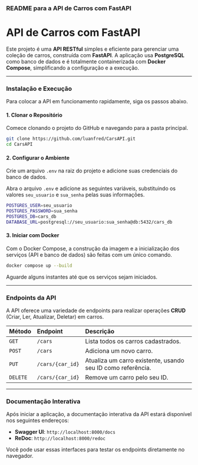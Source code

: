 ### README para a API de Carros com FastAPI

# API de Carros com FastAPI

Este projeto é uma **API RESTful** simples e eficiente para gerenciar uma coleção de carros, construída com **FastAPI**. A aplicação usa **PostgreSQL** como banco de dados e é totalmente containerizada com **Docker Compose**, simplificando a configuração e a execução.

-----

### Instalação e Execução

Para colocar a API em funcionamento rapidamente, siga os passos abaixo.

#### 1\. Clonar o Repositório

Comece clonando o projeto do GitHub e navegando para a pasta principal.

```bash
git clone https://github.com/luanfred/CarsAPI.git
cd CarsAPI
```

#### 2\. Configurar o Ambiente

Crie um arquivo `.env` na raiz do projeto e adicione suas credenciais do banco de dados.

Abra o arquivo `.env` e adicione as seguintes variáveis, substituindo os valores `seu_usuario` e `sua_senha` pelas suas informações.

```bash
POSTGRES_USER=seu_usuario
POSTGRES_PASSWORD=sua_senha
POSTGRES_DB=cars_db
DATABASE_URL=postgresql://seu_usuario:sua_senha@db:5432/cars_db
```

#### 3\. Iniciar com Docker

Com o Docker Compose, a construção da imagem e a inicialização dos serviços (API e banco de dados) são feitas com um único comando.

```bash
docker compose up --build
```

Aguarde alguns instantes até que os serviços sejam iniciados.

-----

### Endpoints da API

A API oferece uma variedade de endpoints para realizar operações **CRUD** (Criar, Ler, Atualizar, Deletar) em carros.

| Método | Endpoint | Descrição |
| :--- | :--- | :--- |
| `GET` | `/cars` | Lista todos os carros cadastrados. |
| `POST` | `/cars` | Adiciona um novo carro. |
| `PUT` | `/cars/{car_id}` | Atualiza um carro existente, usando seu ID como referência. |
| `DELETE` | `/cars/{car_id}` | Remove um carro pelo seu ID. |

-----

### Documentação Interativa

Após iniciar a aplicação, a documentação interativa da API estará disponível nos seguintes endereços:

  * **Swagger UI**: `http://localhost:8000/docs`
  * **ReDoc**: `http://localhost:8000/redoc`

Você pode usar essas interfaces para testar os endpoints diretamente no navegador.
